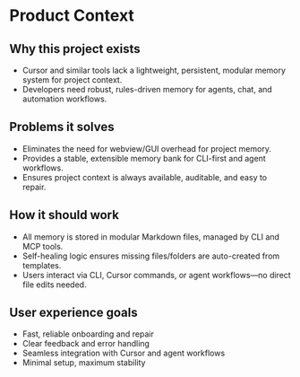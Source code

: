 # Product Context

## Why this project exists
- Cursor and similar tools lack a lightweight, persistent, modular memory system for project context.
- Developers need robust, rules-driven memory for agents, chat, and automation workflows.

## Problems it solves
- Eliminates the need for webview/GUI overhead for project memory.
- Provides a stable, extensible memory bank for CLI-first and agent workflows.
- Ensures project context is always available, auditable, and easy to repair.

## How it should work
- All memory is stored in modular Markdown files, managed by CLI and MCP tools.
- Self-healing logic ensures missing files/folders are auto-created from templates.
- Users interact via CLI, Cursor commands, or agent workflows—no direct file edits needed.

## User experience goals
- Fast, reliable onboarding and repair
- Clear feedback and error handling
- Seamless integration with Cursor and agent workflows
- Minimal setup, maximum stability
